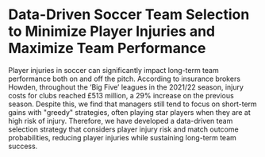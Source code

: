 # Data-Driven Soccer Team Selection to Minimize Player Injuries and Maximize Team Performance

Player injuries in soccer can significantly impact long-term team performance both on and off the pitch. According to insurance brokers Howden, throughout the ‘Big Five’ leagues in the 2021/22 season, injury costs for clubs reached £513 million, a 29% increase on the previous season.  Despite this, we find that managers still tend to focus on short-term gains with "greedy" strategies, often playing star players when they are at high risk of injury. Therefore, we have developed a data-driven team selection strategy that considers player injury risk and match outcome probabilities, reducing player injuries while sustaining long-term team success. 
